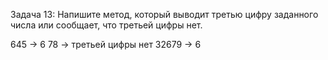 Задача 13: Напишите метод, который выводит третью цифру заданного числа или сообщает, что третьей цифры нет.


645 -> 6
78 -> третьей цифры нет
32679 -> 6